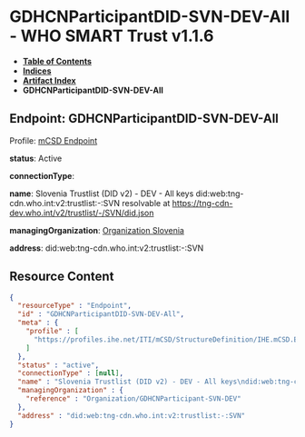 # GDHCNParticipantDID-SVN-DEV-All - WHO SMART Trust v1.1.6

* [**Table of Contents**](toc.md)
* [**Indices**](indices.md)
* [**Artifact Index**](artifacts.md)
* **GDHCNParticipantDID-SVN-DEV-All**

## Endpoint: GDHCNParticipantDID-SVN-DEV-All

Profile: [mCSD Endpoint](https://profiles.ihe.net/ITI/mCSD/4.0.0/StructureDefinition-IHE.mCSD.Endpoint.html)

**status**: Active

**connectionType**: 

**name**: Slovenia Trustlist (DID v2) - DEV - All keys did:web:tng-cdn.who.int:v2:trustlist:-:SVN resolvable at https://tng-cdn-dev.who.int/v2/trustlist/-/SVN/did.json

**managingOrganization**: [Organization Slovenia](Organization-GDHCNParticipant-SVN-DEV.md)

**address**: did:web:tng-cdn.who.int:v2:trustlist:-:SVN



## Resource Content

```json
{
  "resourceType" : "Endpoint",
  "id" : "GDHCNParticipantDID-SVN-DEV-All",
  "meta" : {
    "profile" : [
      "https://profiles.ihe.net/ITI/mCSD/StructureDefinition/IHE.mCSD.Endpoint"
    ]
  },
  "status" : "active",
  "connectionType" : [null],
  "name" : "Slovenia Trustlist (DID v2) - DEV - All keys\ndid:web:tng-cdn.who.int:v2:trustlist:-:SVN\nresolvable at https://tng-cdn-dev.who.int/v2/trustlist/-/SVN/did.json",
  "managingOrganization" : {
    "reference" : "Organization/GDHCNParticipant-SVN-DEV"
  },
  "address" : "did:web:tng-cdn.who.int:v2:trustlist:-:SVN"
}

```
